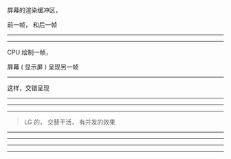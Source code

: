 屏幕的渲染缓冲区，

前一帧， 和后一帧

<hr>



<hr>

CPU 绘制一帧，


屏幕 ( 显示屏 ) 呈现另一帧


<hr>

这样，交错呈现

<hr>


<hr>

<hr>

> LG 的， 交替干活， 有并发的效果


<hr>

<hr>









<hr>



<hr>

